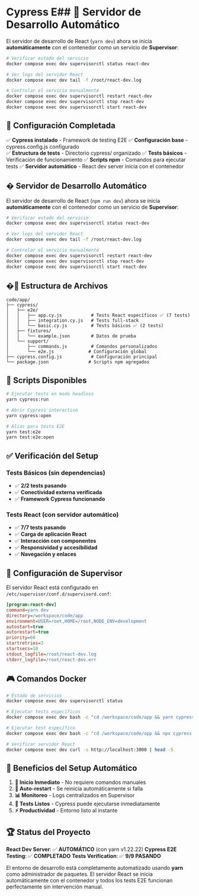 # Cypress E## 🚀 Servidor de Desarrollo Automático

El servidor de desarrollo de React (`yarn dev`) ahora se inicia **automáticamente** con el contenedor como un servicio de **Supervisor**:

```bash
# Verificar estado del servicio
docker compose exec dev supervisorctl status react-dev

# Ver logs del servidor React
docker compose exec dev tail -f /root/react-dev.log

# Controlar el servicio manualmente
docker compose exec dev supervisorctl restart react-dev
docker compose exec dev supervisorctl stop react-dev
docker compose exec dev supervisorctl start react-dev
```

## 🎯 Configuración Completada

✅ **Cypress instalado** - Framework de testing E2E
✅ **Configuración base** - cypress.config.js configurado  
✅ **Estructura de tests** - Directorio cypress/ organizado
✅ **Tests básicos** - Verificación de funcionamiento
✅ **Scripts npm** - Comandos para ejecutar tests
✅ **Servidor automático** - React dev server inicia con el contenedor

## � Servidor de Desarrollo Automático

El servidor de desarrollo de React (`npm run dev`) ahora se inicia **automáticamente** con el contenedor como un servicio de **Supervisor**:

```bash
# Verificar estado del servicio
docker compose exec dev supervisorctl status react-dev

# Ver logs del servidor React
docker compose exec dev tail -f /root/react-dev.log

# Controlar el servicio manualmente
docker compose exec dev supervisorctl restart react-dev
docker compose exec dev supervisorctl stop react-dev
docker compose exec dev supervisorctl start react-dev
```

## �📂 Estructura de Archivos

```
code/app/
├── cypress/
│   ├── e2e/
│   │   ├── app.cy.js           # Tests React específicos ✅ (7 tests)
│   │   ├── integration.cy.js   # Tests full-stack
│   │   └── basic.cy.js         # Tests básicos ✅ (2 tests)
│   ├── fixtures/
│   │   └── example.json        # Datos de prueba
│   └── support/
│       ├── commands.js         # Comandos personalizados
│       └── e2e.js             # Configuración global
├── cypress.config.js           # Configuración principal
└── package.json               # Scripts npm agregados
```

## 🚀 Scripts Disponibles

```bash
# Ejecutar tests en modo headless
yarn cypress:run

# Abrir Cypress interactivo
yarn cypress:open

# Alias para tests E2E
yarn test:e2e
yarn test:e2e:open
```

## ✅ Verificación del Setup

### Tests Básicos (sin dependencias)
- ✅ **2/2 tests pasando**
- ✅ **Conectividad externa verificada**
- ✅ **Framework Cypress funcionando**

### Tests React (con servidor automático)
- ✅ **7/7 tests pasando**
- ✅ **Carga de aplicación React**
- ✅ **Interacción con componentes**
- ✅ **Responsividad y accesibilidad**
- ✅ **Navegación y enlaces**

## 🔧 Configuración de Supervisor

El servidor React está configurado en `/etc/supervisor/conf.d/supervisord.conf`:

```ini
[program:react-dev]
command=yarn dev
directory=/workspace/code/app
environment=USER=root,HOME=/root,NODE_ENV=development
autostart=true
autorestart=true
priority=60
startretries=3
startsecs=10
stdout_logfile=/root/react-dev.log
stderr_logfile=/root/react-dev.err
```

## 🎮 Comandos Docker

```bash
# Estado de servicios
docker compose exec dev supervisorctl status

# Ejecutar tests específicos
docker compose exec dev bash -c "cd /workspace/code/app && yarn cypress:run"

# Ejecutar test específico
docker compose exec dev bash -c "cd /workspace/code/app && npx cypress run --spec 'cypress/e2e/app.cy.js'"

# Verificar servidor React
docker compose exec dev curl -s http://localhost:3000 | head -5
```

## 📝 Beneficios del Setup Automático

1. **🚀 Inicio Inmediato** - No requiere comandos manuales
2. **🔄 Auto-restart** - Se reinicia automáticamente si falla
3. **📊 Monitoreo** - Logs centralizados en Supervisor
4. **🧪 Tests Listos** - Cypress puede ejecutarse inmediatamente
5. **⚡ Productividad** - Entorno listo al instante

## 🏆 Status del Proyecto

**React Dev Server**: ✅ **AUTOMÁTICO** (con yarn v1.22.22)
**Cypress E2E Testing**: ✅ **COMPLETADO**
**Tests Verification**: ✅ **9/9 PASANDO**

El entorno de desarrollo está completamente automatizado usando **yarn** como administrador de paquetes. El servidor React se inicia automáticamente con el contenedor y todos los tests E2E funcionan perfectamente sin intervención manual.